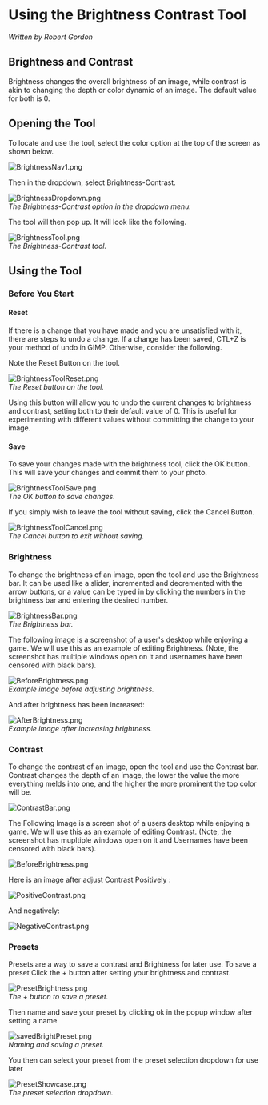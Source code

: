 # Using the Brightness Contrast Tool

*Written by Robert Gordon*

## Brightness and Contrast 
Brightness changes the overall brightness of an image, while contrast is akin to changing the depth or color dynamic of an image. The default value for both is 0.

## Opening the Tool 

To locate and use the tool, select the color option at the top of the screen as shown below.

![BrightnessNav1.png](../images/BrightnessNav1.png)

Then in the dropdown, select Brightness-Contrast.

![BrightnessDropdown.png](../images/BrightnessDropdown.png)
<br/>*The Brightness-Contrast option in the dropdown menu.*

The tool will then pop up. It will look like the following.

![BrightnessTool.png](../images/BrightnessTool.png)
<br/>*The Brightness-Contrast tool.*

## Using the Tool 

### Before You Start 

#### Reset
If there is a change that you have made and you are unsatisfied with it, there are steps to undo a change. If a change has been saved, CTL+Z is your method of undo in GIMP. Otherwise, consider the following. 

Note the Reset Button on the tool.

![BrightnessToolReset.png](../images/BrightnessToolReset.png)
<br/>*The Reset button on the tool.*

Using this button will allow you to undo the current changes to brightness and contrast, setting both to their default value of 0. This is useful for experimenting with different values without committing the change to your image. 

#### Save

To save your changes made with the brightness tool, click the OK button. This will save your changes and commit them to your photo.

![BrightnessToolSave.png](../images/BrightnessToolSave.png)
<br/>*The OK button to save changes.*

If you simply wish to leave the tool without saving, click the Cancel Button.

![BrightnessToolCancel.png](../images/BrightnessToolCancel.png)
<br/>*The Cancel button to exit without saving.*

### Brightness 

To change the brightness of an image, open the tool and use the Brightness bar. It can be used like a slider, incremented and decremented with the arrow buttons, or a value can be typed in by clicking the numbers in the brightness bar and entering the desired number.

![BrightnessBar.png](../images/BrightnessBar.png)
<br/>*The Brightness bar.*

The following image is a screenshot of a user's desktop while enjoying a game. We will use this as an example of editing Brightness. (Note, the screenshot has multiple windows open on it and usernames have been censored with black bars).

![BeforeBrightness.png](../images/BeforeBrightness.png)
<br/>*Example image before adjusting brightness.*

And after brightness has been increased:

![AfterBrightness.png](../images/AfterBrightness.png)
<br/>*Example image after increasing brightness.*

### Contrast

To change the contrast of an image, open the tool and use the Contrast bar. Contrast changes the depth of an image, the lower the value the more everything melds into one, and the higher the more prominent the top color will be. 

![ContrastBar.png](../images/ContrastBar.png)

The Following Image is a screen shot of a users desktop while enjoying a game. We will use this as an example of editing Contrast.  (Note, the screenshot has mupltiple windows open on it and Usernames have been censored with black bars).

![BeforeBrightness.png](../images/BeforeBrightness.png)

Here is an image after adjust Contrast Positively :

![PositiveContrast.png](../images/PositiveContrast.png)

And negatively:

![NegativeContrast.png](../images/NegativeContrast.png)


### Presets 

Presets are a way to save a contrast and Brightness for later use. To save a preset Click the + button after setting your brightness and contrast. 

![PresetBrightness.png](../images/PresetBrightness.png)
<br/>*The + button to save a preset.*

Then name and save your preset by clicking ok in the popup window after setting a name 

![savedBrightPreset.png](../images/savedBrightPreset.png)
<br/>*Naming and saving a preset.*

You then can select your preset from the preset selection dropdown for use later

![PresetShowcase.png](../images/PresetShowcase.png)
<br/>*The preset selection dropdown.*

